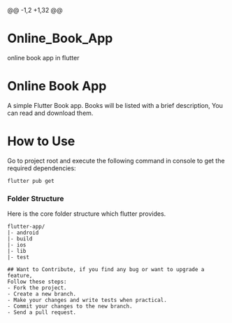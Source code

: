@@ -1,2 +1,32 @@
# Online_Book_App
online book app in flutter
# Online Book App

A simple Flutter Book app. Books will be listed with a brief description, You can read and download them.

# How to Use 

Go to project root and execute the following command in console to get the required dependencies: 

```
flutter pub get 
```

### Folder Structure
Here is the core folder structure which flutter provides.

```
flutter-app/
|- android
|- build
|- ios
|- lib
|- test
```

```
## Want to Contribute, if you find any bug or want to upgrade a feature,
Follow these steps:
- Fork the project.
- Create a new branch.
- Make your changes and write tests when practical.
- Commit your changes to the new branch.
- Send a pull request.
